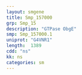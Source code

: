 ```yaml
---
layout: smgene
title: Smp_157000
grp: Smp_15
description: "GTPase ObgE"
smp: Smp_157000.1
uniprot: "G4VNR1"
length:  1389
cdd: "ns"
kk: ns
categories: sm
---
```

